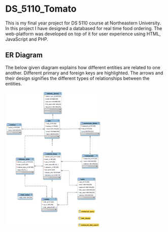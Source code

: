 # DS_5110_Tomato

This is my final year project for DS 5110 course at Northeastern University. In this project I have designed a databased for real time food ordering. The web-platform was developed on top of it for user experience using HTML, JavaScript and PHP.

## ER Diagram

The below given diagram explains how different entities are related to one another. Different primary and foreign keys are highlighted. The arrows and their design signifies the different types of relationships between the entities.

<img src='tomato_ER_diagram_4.png' width="60%">
